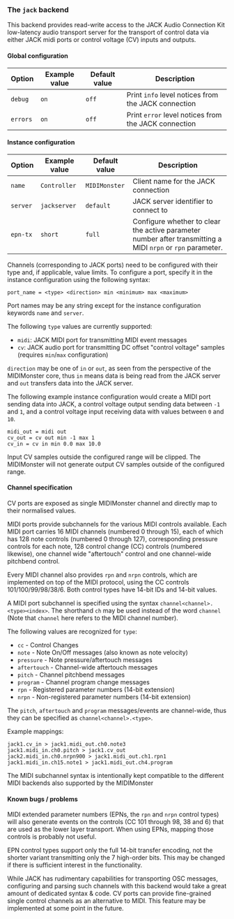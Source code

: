 ### The `jack` backend

This backend provides read-write access to the JACK Audio Connection Kit low-latency audio transport server for the
transport of control data via either JACK midi ports or control voltage (CV) inputs and outputs.

#### Global configuration

| Option	| Example value		| Default value 	| Description		|
|---------------|-----------------------|-----------------------|-----------------------|
| `debug`	| `on`			| `off`			| Print `info` level notices from the JACK connection	|
| `errors`      | `on`                  | `off`                 | Print `error` level notices from the JACK connection	|

#### Instance configuration

| Option	| Example value		| Default value 	| Description		|
|---------------|-----------------------|-----------------------|-----------------------|
| `name`	| `Controller`		| `MIDIMonster`		| Client name for the JACK connection |
| `server`	| `jackserver`		| `default`		| JACK server identifier to connect to |
| `epn-tx`	| `short`		| `full`		| Configure whether to clear the active parameter number after transmitting a MIDI `nrpn` or `rpn` parameter. |

Channels (corresponding to JACK ports) need to be configured with their type and, if applicable, value limits.
To configure a port, specify it in the instance configuration using the following syntax:

```
port_name = <type> <direction> min <minimum> max <maximum>
```

Port names may be any string except for the instance configuration keywords `name` and `server`.

The following `type` values are currently supported:

* `midi`: JACK MIDI port for transmitting MIDI event messages
* `cv`: JACK audio port for transmitting DC offset "control voltage" samples (requires `min`/`max` configuration)

`direction` may be one of `in` or `out`, as seen from the perspective of the MIDIMonster core, thus
`in` means data is being read from the JACK server and `out` transfers data into the JACK server.

The following example instance configuration would create a MIDI port sending data into JACK, a control voltage output
sending data between `-1` and `1`, and a control voltage input receiving data with values between `0` and `10`.

```
midi_out = midi out
cv_out = cv out min -1 max 1
cv_in = cv in min 0.0 max 10.0
```

Input CV samples outside the configured range will be clipped. The MIDIMonster will not generate output CV samples
outside of the configured range.

#### Channel specification

CV ports are exposed as single MIDIMonster channel and directly map to their normalised values.

MIDI ports provide subchannels for the various MIDI controls available. Each MIDI port carries
16 MIDI channels (numbered 0 through 15), each of which has 128 note controls (numbered 0 through 127),
corresponding pressure controls for each note, 128 control change (CC) controls (numbered likewise),
one channel wide "aftertouch" control and one channel-wide pitchbend control.

Every MIDI channel also provides `rpn` and `nrpn` controls, which are implemented on top of the MIDI protocol, using
the CC controls 101/100/99/98/38/6. Both control types have 14-bit IDs and 14-bit values.

A MIDI port subchannel is specified using the syntax `channel<channel>.<type><index>`. The shorthand `ch` may be
used instead of the word `channel` (Note that `channel` here refers to the MIDI channel number).

The following values are recognized for `type`:

* `cc` - Control Changes
* `note` - Note On/Off messages (also known as note velocity)
* `pressure` - Note pressure/aftertouch messages
* `aftertouch` - Channel-wide aftertouch messages
* `pitch` - Channel pitchbend messages
* `program` - Channel program change messages
* `rpn` - Registered parameter numbers (14-bit extension)
* `nrpn` - Non-registered parameter numbers (14-bit extension)

The `pitch`, `aftertouch` and `program` messages/events are channel-wide, thus they can be specified as `channel<channel>.<type>`.

Example mappings:
```
jack1.cv_in > jack1.midi_out.ch0.note3
jack1.midi_in.ch0.pitch > jack1.cv_out
jack2.midi_in.ch0.nrpn900 > jack1.midi_out.ch1.rpn1
jack1.midi_in.ch15.note1 > jack1.midi_out.ch4.program
```

The MIDI subchannel syntax is intentionally kept compatible to the different MIDI backends also supported
by the MIDIMonster

#### Known bugs / problems

MIDI extended parameter numbers (EPNs, the `rpn` and `nrpn` control types) will also generate events on the controls (CC 101 through
98, 38 and 6) that are used as the lower layer transport. When using EPNs, mapping those controls is probably not useful.

EPN control types support only the full 14-bit transfer encoding, not the shorter variant transmitting only the 7
high-order bits. This may be changed if there is sufficient interest in the functionality.

While JACK has rudimentary capabilities for transporting OSC messages, configuring and parsing such channels
with this backend would take a great amount of dedicated syntax & code. CV ports can provide fine-grained single
control channels as an alternative to MIDI. This feature may be implemented at some point in the future.
